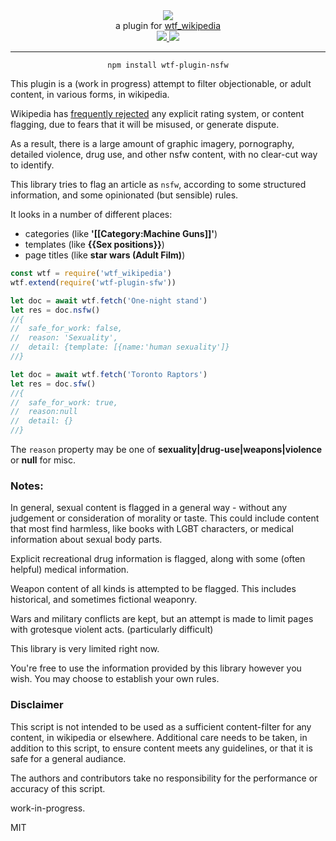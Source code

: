 <div align="center">
  <img src="https://cloud.githubusercontent.com/assets/399657/23590290/ede73772-01aa-11e7-8915-181ef21027bc.png" />

  <div>a plugin for <a href="https://github.com/spencermountain/wtf_wikipedia/">wtf_wikipedia</a></div>
  
  <!-- npm version -->
  <a href="https://npmjs.org/package/wtf-plugin-nsfw">
    <img src="https://img.shields.io/npm/v/wtf-plugin-nsfw.svg?style=flat-square" />
  </a>
  
  <!-- file size -->
  <a href="https://unpkg.com/wtf-plugin-nsfw/builds/wtf-plugin-sfw.min.js">
    <img src="https://badge-size.herokuapp.com/spencermountain/wtf-plugin-html/master/builds/wtf-plugin-nsfw.min.js" />
  </a>
   <hr/>
</div>

<div align="center">
  <code>npm install wtf-plugin-nsfw</code>
</div>

This plugin is a (work in progress) attempt to filter objectionable, or adult content, in various forms, in wikipedia.

Wikipedia has [frequently rejected](https://en.wikipedia.org/wiki/Wikipedia:Rating_system) any explicit rating system, or content flagging, due to fears that it will be misused, or generate dispute.

As a result, there is a large amount of graphic imagery, pornography, detailed violence, drug use, and other nsfw content, with no clear-cut way to identify.

This library tries to flag an article as `nsfw`, according to some structured information, and some opinionated (but sensible) rules.

It looks in a number of different places:

- categories (like **'[[Category:Machine Guns]]'**)
- templates (like **{{Sex positions}}**)
- page titles (like **star wars (Adult Film)**)

```js
const wtf = require('wtf_wikipedia')
wtf.extend(require('wtf-plugin-sfw'))

let doc = await wtf.fetch('One-night stand')
let res = doc.nsfw()
//{
//  safe_for_work: false,
//  reason: 'Sexuality',
//  detail: {template: [{name:'human sexuality']}
//}

let doc = await wtf.fetch('Toronto Raptors')
let res = doc.sfw()
//{
//  safe_for_work: true,
//  reason:null
//  detail: {}
//}
```

The `reason` property may be one of **sexuality|drug-use|weapons|violence** or **null** for misc.

### Notes:

In general, sexual content is flagged in a general way - without any judgement or consideration of morality or taste.
This could include content that most find harmless, like books with LGBT characters, or medical information about sexual body parts.

Explicit recreational drug information is flagged, along with some (often helpful) medical information.

Weapon content of all kinds is attempted to be flagged. This includes historical, and sometimes fictional weaponry.

Wars and military conflicts are kept, but an attempt is made to limit pages with grotesque violent acts. (particularly difficult)

This library is very limited right now.

You're free to use the information provided by this library however you wish. You may choose to establish your own rules.

### Disclaimer

This script is not intended to be used as a sufficient content-filter for any content, in wikipedia or elsewhere.
Additional care needs to be taken, in addition to this script, to ensure content meets any guidelines, or that it is safe for a general audiance.

The authors and contributors take no responsibility for the performance or accuracy of this script.

work-in-progress.

MIT
